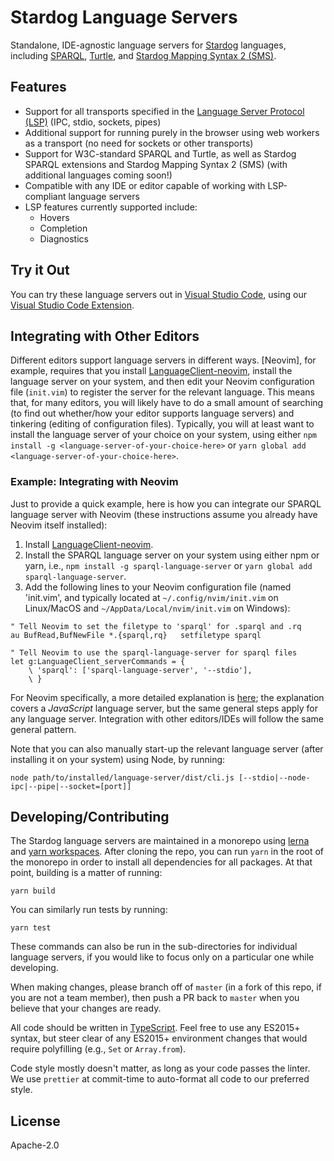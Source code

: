 # Stardog Language Servers

Standalone, IDE-agnostic language servers for [Stardog](https://www.stardog.com)
languages, including [SPARQL](https://en.wikipedia.org/wiki/SPARQL),
[Turtle](https://en.wikipedia.org/wiki/Turtle_(syntax)), and
[Stardog Mapping Syntax 2 (SMS)](https://www.stardog.com/docs/#_stardog_mapping_syntax_2).

## Features

- Support for all transports specified in the [Language Server Protocol (LSP)](https://microsoft.github.io/language-server-protocol/) 
(IPC, stdio, sockets, pipes)
- Additional support for running purely in the browser using web workers as a
transport (no need for sockets or other transports)
- Support for W3C-standard SPARQL and Turtle, as well as Stardog SPARQL
extensions and Stardog Mapping Syntax 2 (SMS) (with additional languages coming
soon!)
- Compatible with any IDE or editor capable of working with LSP-compliant
language servers
- LSP features currently supported include:
  - Hovers
  - Completion
  - Diagnostics

## Try it Out

You can try these language servers out in [Visual Studio Code](https://code.visualstudio.com/),
using our [Visual Studio Code Extension](TODO).

## Integrating with Other Editors

Different editors support language servers in different ways. [Neovim], for
example, requires that you install [LanguageClient-neovim](https://github.com/autozimu/LanguageClient-neovim),
install the language server on your system, and then edit your Neovim
configuration file (`init.vim`) to register the server for the relevant
language. This means that, for many editors, you will likely have to do a small
amount of searching (to find out whether/how your editor supports language
servers) and tinkering (editing of configuration files). Typically, you will
at least want to install the language server of your choice on your system,
using either `npm install -g <language-server-of-your-choice-here>` or
`yarn global add <language-server-of-your-choice-here>`.

### Example: Integrating with Neovim

Just to provide a quick example, here is how you can integrate our SPARQL
language server with Neovim (these instructions assume you already have
Neovim itself installed):

1. Install [LanguageClient-neovim](https://github.com/autozimu/LanguageClient-neovim).
2. Install the SPARQL language server on your system using either npm or yarn,
i.e., `npm install -g sparql-language-server` or `yarn global add sparql-language-server`.
3. Add the following lines to your Neovim configuration file (named 'init.vim',
and typically located at `~/.config/nvim/init.vim` on Linux/MacOS and
`~/AppData/Local/nvim/init.vim` on Windows):

```
" Tell Neovim to set the filetype to 'sparql' for .sparql and .rq
au BufRead,BufNewFile *.{sparql,rq}   setfiletype sparql

" Tell Neovim to use the sparql-language-server for sparql files
let g:LanguageClient_serverCommands = {
    \ 'sparql': ['sparql-language-server', '--stdio'],
    \ }
```

For Neovim specifically, a more detailed explanation is [here](https://fortes.com/2017/language-server-neovim/);
the explanation covers a _JavaScript_ language server, but the same general
steps apply for any language server. Integration with other editors/IDEs will
follow the same general pattern.

Note that you can also manually start-up the relevant language server (after
installing it on your system) using Node, by running:

```
node path/to/installed/language-server/dist/cli.js [--stdio|--node-ipc|--pipe|--socket=[port]]
```

## Developing/Contributing

The Stardog language servers are maintained in a monorepo using
[lerna](https://lernajs.io/) and [yarn workspaces](https://yarnpkg.com/lang/en/docs/workspaces/).
After cloning the repo, you can run `yarn` in the root of the monorepo in order
to install all dependencies for all packages. At that point, building is a
matter of running:

```
yarn build
```

You can similarly run tests by running:

```
yarn test
```

These commands can also be run in the sub-directories for individual language
servers, if you would like to focus only on a particular one while developing.

When making changes, please branch off of `master` (in a fork of this repo, if
you are not a team member), then push a PR back to `master` when you believe
that your changes are ready.

All code should be written in [TypeScript](https://www.typescriptlang.org/).
Feel free to use any ES2015+ syntax, but steer clear of any ES2015+ environment
changes that would require polyfilling (e.g., `Set` or `Array.from`).

Code style mostly doesn't matter, as long as your code passes the linter. We
use `prettier` at commit-time to auto-format all code to our preferred style.

## License

Apache-2.0
